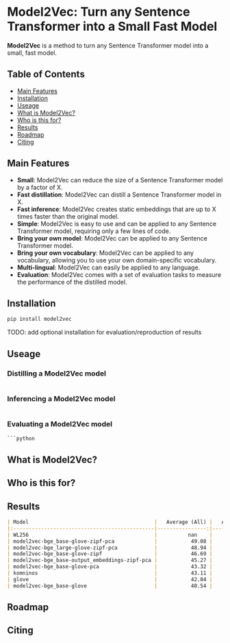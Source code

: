 # Model2Vec: Turn any Sentence Transformer into a Small Fast Model


**Model2Vec** is a method to turn any Sentence Transformer model into a small, fast model.

## Table of Contents
- [Main Features](#main-features)
- [Installation](#installation)
- [Useage](#useage)
- [What is Model2Vec?](#what-is-model2vec)
- [Who is this for?](#who-is-this-for)
- [Results](#results)
- [Roadmap](#roadmap)
- [Citing](#citing)

## Main Features
- **Small**: Model2Vec can reduce the size of a Sentence Transformer model by a factor of X.
- **Fast distillation**: Model2Vec can distill a Sentence Transformer model in X.
- **Fast inference**: Model2Vec creates static embeddings that are up to X times faster than the original model.
- **Simple**: Model2Vec is easy to use and can be applied to any Sentence Transformer model, requiring only a few lines of code.
- **Bring your own model**: Model2Vec can be applied to any Sentence Transformer model.
- **Bring your own vocabulary**: Model2Vec can be applied to any vocabulary, allowing you to use your own domain-specific vocabulary.
- **Multi-lingual**: Model2Vec can easily be applied to any language.
- **Evaluation**: Model2Vec comes with a set of evaluation tasks to measure the performance of the distilled model.

## Installation
```bash
pip install model2vec
```
TODO: add optional installation for evaluation/reproduction of results

## Useage

### Distilling a Model2Vec model
```python
```

### Inferencing a Model2Vec model
```python
```

### Evaluating a Model2Vec model
```python
```python
```

## What is Model2Vec?

## Who is this for?

## Results

```markdown
| Model                                         |   Average (All) |   Average (MTEB) |   Classification |   Clustering |   PairClassification |   Reranking |   Retrieval |   STS |   Summarization |   PEARL |   WordSim |
|:----------------------------------------------|----------------:|-----------------:|-----------------:|-------------:|---------------------:|------------:|------------:|------:|----------------:|--------:|----------:|
| WL256                                         |          nan    |           nan    |            58.98 |        33.34 |                74    |       52.03 |      nan    | 73.34 |           29.05 |   48.81 |     45.16 |
| model2vec-bge_base-glove-zipf-pca             |           49.08 |            47.86 |            61.89 |        30.36 |                75.64 |       48.6  |       29.71 | 70.59 |           30.78 |   52.66 |     54.2  |
| model2vec-bge_large-glove-zipf-pca            |           48.94 |            47.56 |            62.48 |        30.02 |                75.41 |       47.9  |       28.72 | 70.31 |           31.61 |   51.51 |     56.65 |
| model2vec-bge_base-glove-zipf                 |           46.69 |            45.5  |            62.81 |        23.46 |                72.11 |       45.72 |       29.56 | 66.29 |           30.97 |   50.23 |     51.67 |
| model2vec-bge_base-output_embeddings-zipf-pca |           45.27 |            43.34 |            60.64 |        23.14 |                74.62 |       46.61 |       23.22 | 65.68 |           29.35 |   54.16 |     49.25 |
| model2vec-bge_base-glove-pca                  |           43.32 |            40.91 |            60.68 |        23.96 |                66.23 |       45.11 |       19.43 | 59.83 |           30.48 |   49.84 |     54.22 |
| komninos                                      |           43.11 |            42.86 |            57.7  |        28.86 |                73    |       44.75 |       22.45 | 62.52 |           30.5  |   46.63 |     40.54 |
| glove                                         |           42.84 |            42.36 |            57.31 |        27.66 |                72.48 |       43.3  |       22.78 | 61.9  |           28.81 |   45.65 |     43.05 |
| model2vec-bge_base-glove                      |           40.54 |            38.2  |            60.99 |        21.4  |                57.54 |       41.9  |       17.98 | 53.14 |           30.87 |   46.32 |     51.85 |
```

## Roadmap

## Citing
